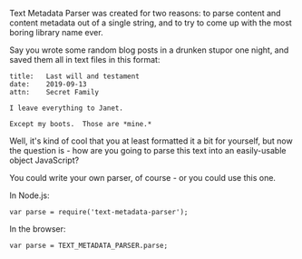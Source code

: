 Text Metadata Parser was created for two reasons: to parse content and content metadata out of a single string, and to try to come up with the most boring library name ever.

Say you wrote some random blog posts in a drunken stupor one night, and saved them all in text files in this format:

	title:   Last will and testament
	date:	 2019-09-13
	attn:    Secret Family

	I leave everything to Janet.

	Except my boots.  Those are *mine.*

Well, it's kind of cool that you at least formatted it a bit for yourself, but now the question is - how are you going to parse this text into an easily-usable object JavaScript?

You could write your own parser, of course - or you could use this one.

In Node.js:

	var parse = require('text-metadata-parser');

In the browser:

	var parse = TEXT_METADATA_PARSER.parse;
	
